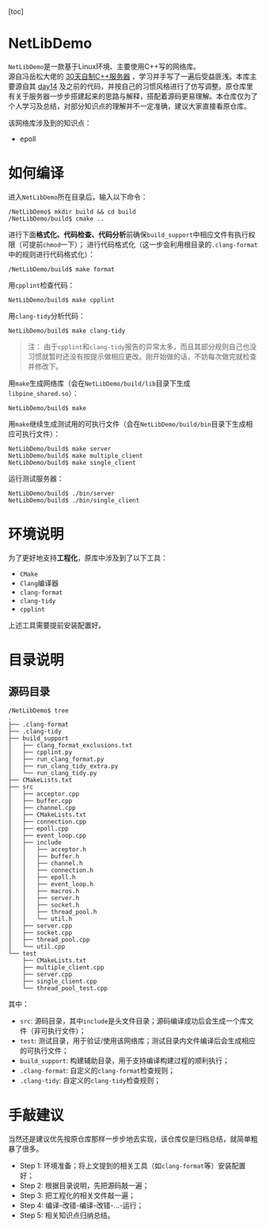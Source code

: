[toc]

# NetLibDemo
`NetLibDemo`是一款基于Linux环境、主要使用C++写的网络库。  
源自冯岳松大佬的 [30天自制C++服务器](https://github.com/yuesong-feng/30dayMakeCppServer) ，学习并手写了一遍后受益匪浅。本库主要源自其 [day14](https://github.com/yuesong-feng/30dayMakeCppServer/tree/main/code/day14) 及之前的代码，并按自己的习惯风格进行了仿写调整。原仓库里有关于服务器一步步搭建起来的思路与解释，搭配着源码更易理解。本仓库仅为了个人学习及总结，对部分知识点的理解并不一定准确，建议大家直接看原仓库。  

该网络库涉及到的知识点：
- epoll

# 如何编译
进入`NetLibDemo`所在目录后，输入以下命令：  
```shell
/NetLibDemo$ mkdir build && cd build
/NetLibDemo/build$ cmake ..
```
进行下面**格式化、代码检查、代码分析**前确保`build_support`中相应文件有执行权限（可提前`chmod`一下）；
进行代码格式化（这一步会利用根目录的`.clang-format`中的规则进行代码格式化）：
```shell
/NetLibDemo/build$ make format
```
用`cpplint`检查代码：
```shell
NetLibDemo/build$ make cpplint
```
用`clang-tidy`分析代码：
```shell
NetLibDemo/build$ make clang-tidy
```
> 注： 由于`cpplint`和`clang-tidy`报告的异常太多，而且其部分规则自己也没习惯就暂时还没有按提示做相应更改。刚开始做的话，不妨每次做完就检查并修改下。

用`make`生成网络库（会在`NetLibDemo/build/lib`目录下生成`libpine_shared.so`）：
```shell
NetLibDemo/build$ make
```
用`make`继续生成测试用的可执行文件（会在`NetLibDemo/build/bin`目录下生成相应可执行文件）：
```shell
NetLibDemo/build$ make server
NetLibDemo/build$ make multiple_client
NetLibDemo/build$ make single_client
```
运行测试服务器：
```shell
NetLibDemo/build$ ./bin/server
NetLibDemo/build$ ./bin/single_client
```
# 环境说明
为了更好地支持**工程化**，原库中涉及到了以下工具：
- `CMake`
- `Clang`编译器
- `clang-format`
- `clang-tidy`
- `cpplint`  

上述工具需要提前安装配置好。


# 目录说明
## 源码目录
```shell
/NetLibDemo$ tree
.
├── .clang-format
├── .clang-tidy
├── build_support
│   ├── clang_format_exclusions.txt
│   ├── cpplint.py
│   ├── run_clang_format.py
│   ├── run_clang_tidy_extra.py
│   └── run_clang_tidy.py
├── CMakeLists.txt
├── src
│   ├── acceptor.cpp
│   ├── buffer.cpp
│   ├── channel.cpp
│   ├── CMakeLists.txt
│   ├── connection.cpp
│   ├── epoll.cpp
│   ├── event_loop.cpp
│   ├── include
│   │   ├── acceptor.h
│   │   ├── buffer.h
│   │   ├── channel.h
│   │   ├── connection.h
│   │   ├── epoll.h
│   │   ├── event_loop.h
│   │   ├── macros.h
│   │   ├── server.h
│   │   ├── socket.h
│   │   ├── thread_pool.h
│   │   └── util.h
│   ├── server.cpp
│   ├── socket.cpp
│   ├── thread_pool.cpp
│   └── util.cpp
└── test
    ├── CMakeLists.txt
    ├── multiple_client.cpp
    ├── server.cpp
    ├── single_client.cpp
    └── thread_pool_test.cpp
```
其中：
- `src`: 源码目录，其中`include`是头文件目录；源码编译成功后会生成一个库文件（非可执行文件）；
- `test`: 测试目录，用于验证/使用该网络库；测试目录内文件编译后会生成相应的可执行文件；
- `build_support`: 构建辅助目录，用于支持编译构建过程的顺利执行；
- `.clang-format`: 自定义的`clang-format`检查规则；
- `.clang-tidy`: 自定义的`clang-tidy`检查规则；

# 手敲建议
当然还是建议优先按原仓库那样一步步地去实现，该仓库仅是归档总结，就简单粗暴了很多。
- Step 1: 环境准备；将上文提到的相关工具（如`clang-format`等）安装配置好；
- Step 2: 根据目录说明，先把源码敲一遍；
- Step 3: 把工程化的相关文件敲一遍；
- Step 4: 编译-改错-编译-改错-...-运行；
- Step 5: 相关知识点归纳总结。


